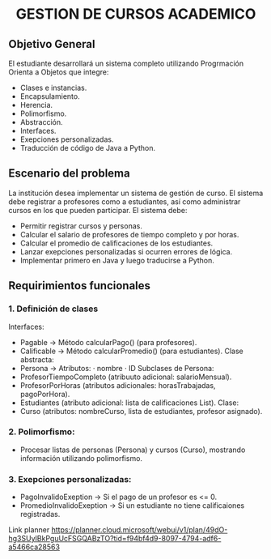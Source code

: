 # <p align= center> GESTION DE CURSOS ACADEMICO </p>

## Objetivo General
El estudiante desarrollará un sistema completo utilizando Progrmación Orienta a Objetos que integre:
  - Clases e instancias.
  - Encapsulamiento.
  - Herencia.
  - Polimorfismo.
  - Abstracción.
  - Interfaces.
  - Exepciones personalizadas.
  - Traducción de código de Java a Python.

## Escenario del problema
La institución desea implementar un sistema de gestión de curso. El sistema debe registrar a profesores como a estudiantes, así como administrar cursos en los que pueden participar. 
El sistema debe:
  - Permitir registrar cursos y personas.
  - Calcular el salario de profesores de tiempo completo y por horas.
  - Calcular el promedio de calificaciones de los estudiantes.
  - Lanzar exepciones personalizadas si ocurren errores de lógica.
  - Implementar primero en Java y luego traducirse a Python.

## Requirimientos funcionales

### 1. Definición de clases

Interfaces:
  - Pagable -> Método calcularPago() (para profesores).
  - Calificable -> Método calcularPromedio() (para estudiantes).
Clase abstracta:
  - Persona -> Atributos:
      · nombre
      · ID
Subclases de Persona:
  - ProfesorTiempoCompleto (atribuuto adicional: salarioMensual).
  - ProfesorPorHoras (atributos adicionales: horasTrabajadas, pagoPorHora).
  - Estudiantes (atributo adicional: lista de calificaciones List<Double>).
Clase:
  - Curso (atributos: nombreCurso, lista de estudiantes, profesor asignado).

### 2. Polimorfismo:

  - Procesar listas de personas (Persona) y cursos (Curso), mostrando información utilizando polimorfismo.

### 3. Exepciones personalizadas:

  - PagoInvalidoExeption -> Si el pago de un profesor es <= 0.
  - PromedioInvalidoExeption -> Si un estudiante no tiene calificaiones registradas.


Link planner https://planner.cloud.microsoft/webui/v1/plan/49dO-hg3SUyIBkPguUcFSGQABzTO?tid=f94bf4d9-8097-4794-adf6-a5466ca28563
